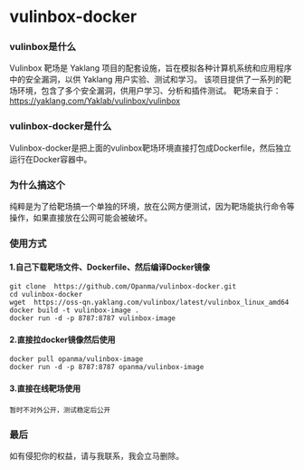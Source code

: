 # vulinbox-docker
### vulinbox是什么
Vulinbox 靶场是 Yaklang 项目的配套设施，旨在模拟各种计算机系统和应用程序中的安全漏洞，以供 Yaklang 用户实验、测试和学习。
该项目提供了一系列的靶场环境，包含了多个安全漏洞，供用户学习、分析和插件测试。
靶场来自于：https://yaklang.com/Yaklab/vulinbox/vulinbox
### vulinbox-docker是什么
Vulinbox-docker是把上面的vulinbox靶场环境直接打包成Dockerfile，然后独立运行在Docker容器中。
### 为什么搞这个
纯粹是为了给靶场搞一个单独的环境，放在公网方便测试，因为靶场能执行命令等操作，如果直接放在公网可能会被破坏。
### 使用方式
#### 1.自己下载靶场文件、Dockerfile、然后编译Docker镜像
```
git clone  https://github.com/Opanma/vulinbox-docker.git
cd vulinbox-docker
wget  https://oss-qn.yaklang.com/vulinbox/latest/vulinbox_linux_amd64
docker build -t vulinbox-image .
docker run -d -p 8787:8787 vulinbox-image
```
#### 2.直接拉docker镜像然后使用
```
docker pull opanma/vulinbox-image 
docker run -d -p 8787:8787 opanma/vulinbox-image
```
#### 3.直接在线靶场使用
```
暂时不对外公开，测试稳定后公开
```
### 最后
如有侵犯你的权益，请与我联系，我会立马删除。